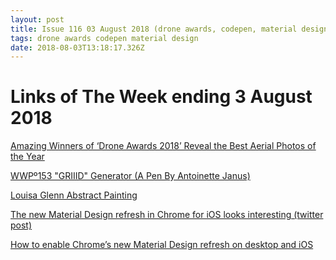 ```yaml
---
layout: post
title: Issue 116 03 August 2018 (drone awards, codepen, material design)
tags: drone awards codepen material design
date: 2018-08-03T13:18:17.326Z
---
```

# Links of The Week ending 3 August 2018

<a href="https://mymodernmet.com/drone-awards-2018/" target="_blank">Amazing Winners of ‘Drone Awards 2018’ Reveal the Best Aerial Photos of the Year</a>

<a href="https://codepen.io/internette/full/yqpQpE/" target="_blank">WWPº153 "GRIIID" Generator (A Pen By Antoinette Janus)</a>

<a href="http://www.louisaglenn.com/work/" target="_blank">Louisa Glenn Abstract Painting</a>

<a href="https://twitter.com/tomwarren/status/1022248886398865408" target="_blank">The new Material Design refresh in Chrome for iOS looks interesting (twitter post)</a>

<a href="https://www.theverge.com/2018/7/26/17616112/how-to-chrome-material-design-refresh" target="_blank">How to enable Chrome’s new Material Design refresh on desktop and iOS</a>